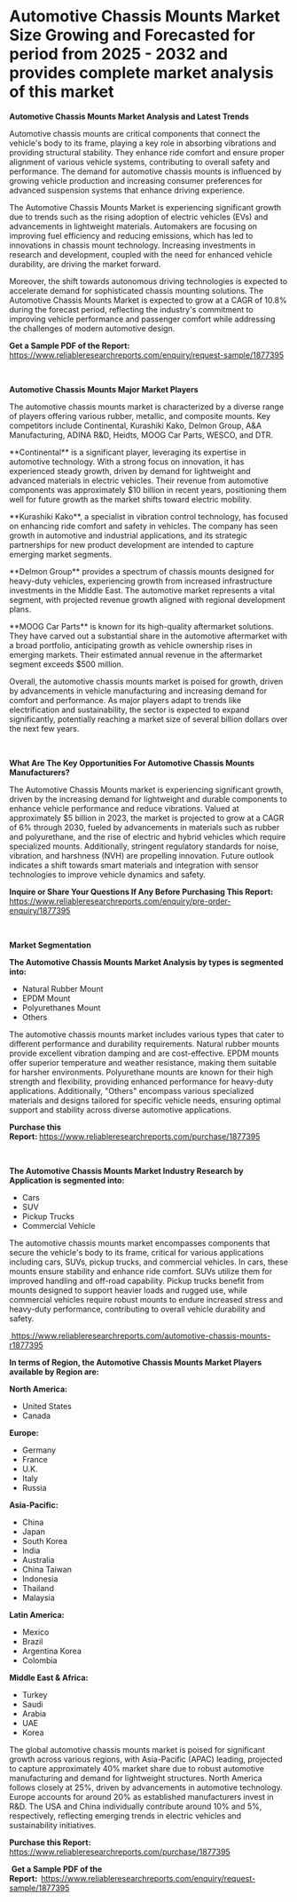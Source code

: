 <p><h1>Automotive Chassis Mounts Market Size Growing and Forecasted for period from 2025 - 2032 and provides complete market analysis of this market</h1></p><p><strong>Automotive Chassis Mounts Market Analysis and Latest Trends</strong></p>
<p><p>Automotive chassis mounts are critical components that connect the vehicle's body to its frame, playing a key role in absorbing vibrations and providing structural stability. They enhance ride comfort and ensure proper alignment of various vehicle systems, contributing to overall safety and performance. The demand for automotive chassis mounts is influenced by growing vehicle production and increasing consumer preferences for advanced suspension systems that enhance driving experience.</p><p>The Automotive Chassis Mounts Market is experiencing significant growth due to trends such as the rising adoption of electric vehicles (EVs) and advancements in lightweight materials. Automakers are focusing on improving fuel efficiency and reducing emissions, which has led to innovations in chassis mount technology. Increasing investments in research and development, coupled with the need for enhanced vehicle durability, are driving the market forward.</p><p>Moreover, the shift towards autonomous driving technologies is expected to accelerate demand for sophisticated chassis mounting solutions. The Automotive Chassis Mounts Market is expected to grow at a CAGR of 10.8% during the forecast period, reflecting the industry's commitment to improving vehicle performance and passenger comfort while addressing the challenges of modern automotive design.</p></p>
<p><strong>Get a Sample PDF of the Report:&nbsp;</strong> <a href="https://www.reliableresearchreports.com/enquiry/request-sample/1877395?utm_campaign=3276&utm_medium=2&utm_source=Github&utm_content=ia&utm_term=12042025&utm_id=automotive-chassis-mounts">https://www.reliableresearchreports.com/enquiry/request-sample/1877395</a></p>
<p>&nbsp;</p>
<p><strong>Automotive Chassis Mounts Major Market Players</strong></p>
<p><p>The automotive chassis mounts market is characterized by a diverse range of players offering various rubber, metallic, and composite mounts. Key competitors include Continental, Kurashiki Kako, Delmon Group, A&A Manufacturing, ADINA R&D, Heidts, MOOG Car Parts, WESCO, and DTR.</p><p>**Continental** is a significant player, leveraging its expertise in automotive technology. With a strong focus on innovation, it has experienced steady growth, driven by demand for lightweight and advanced materials in electric vehicles. Their revenue from automotive components was approximately $10 billion in recent years, positioning them well for future growth as the market shifts toward electric mobility.</p><p>**Kurashiki Kako**, a specialist in vibration control technology, has focused on enhancing ride comfort and safety in vehicles. The company has seen growth in automotive and industrial applications, and its strategic partnerships for new product development are intended to capture emerging market segments.</p><p>**Delmon Group** provides a spectrum of chassis mounts designed for heavy-duty vehicles, experiencing growth from increased infrastructure investments in the Middle East. The automotive market represents a vital segment, with projected revenue growth aligned with regional development plans.</p><p>**MOOG Car Parts** is known for its high-quality aftermarket solutions. They have carved out a substantial share in the automotive aftermarket with a broad portfolio, anticipating growth as vehicle ownership rises in emerging markets. Their estimated annual revenue in the aftermarket segment exceeds $500 million.</p><p>Overall, the automotive chassis mounts market is poised for growth, driven by advancements in vehicle manufacturing and increasing demand for comfort and performance. As major players adapt to trends like electrification and sustainability, the sector is expected to expand significantly, potentially reaching a market size of several billion dollars over the next few years.</p></p>
<p>&nbsp;</p>
<p><strong>What Are The Key Opportunities For Automotive Chassis Mounts Manufacturers?</strong></p>
<p><p>The Automotive Chassis Mounts market is experiencing significant growth, driven by the increasing demand for lightweight and durable components to enhance vehicle performance and reduce vibrations. Valued at approximately $5 billion in 2023, the market is projected to grow at a CAGR of 6% through 2030, fueled by advancements in materials such as rubber and polyurethane, and the rise of electric and hybrid vehicles which require specialized mounts. Additionally, stringent regulatory standards for noise, vibration, and harshness (NVH) are propelling innovation. Future outlook indicates a shift towards smart materials and integration with sensor technologies to improve vehicle dynamics and safety.</p></p>
<p><strong>Inquire or Share Your Questions If Any Before Purchasing This Report:</strong> <a href="https://www.reliableresearchreports.com/enquiry/pre-order-enquiry/1877395?utm_campaign=3276&utm_medium=2&utm_source=Github&utm_content=ia&utm_term=12042025&utm_id=automotive-chassis-mounts">https://www.reliableresearchreports.com/enquiry/pre-order-enquiry/1877395</a></p>
<p>&nbsp;</p>
<p><strong>Market Segmentation</strong></p>
<p><strong>The Automotive Chassis Mounts Market Analysis by types is segmented into:</strong></p>
<p><ul><li>Natural Rubber Mount</li><li>EPDM Mount</li><li>Polyurethanes Mount</li><li>Others</li></ul></p>
<p><p>The automotive chassis mounts market includes various types that cater to different performance and durability requirements. Natural rubber mounts provide excellent vibration damping and are cost-effective. EPDM mounts offer superior temperature and weather resistance, making them suitable for harsher environments. Polyurethane mounts are known for their high strength and flexibility, providing enhanced performance for heavy-duty applications. Additionally, "Others" encompass various specialized materials and designs tailored for specific vehicle needs, ensuring optimal support and stability across diverse automotive applications.</p></p>
<p><strong>Purchase this Report:&nbsp;</strong><a href="https://www.reliableresearchreports.com/purchase/1877395?utm_campaign=3276&utm_medium=2&utm_source=Github&utm_content=ia&utm_term=12042025&utm_id=automotive-chassis-mounts">https://www.reliableresearchreports.com/purchase/1877395</a></p>
<p>&nbsp;</p>
<p><strong>The Automotive Chassis Mounts Market Industry Research by Application is segmented into:</strong></p>
<p><ul><li>Cars</li><li>SUV</li><li>Pickup Trucks</li><li>Commercial Vehicle</li></ul></p>
<p><p>The automotive chassis mounts market encompasses components that secure the vehicle's body to its frame, critical for various applications including cars, SUVs, pickup trucks, and commercial vehicles. In cars, these mounts ensure stability and enhance ride comfort. SUVs utilize them for improved handling and off-road capability. Pickup trucks benefit from mounts designed to support heavier loads and rugged use, while commercial vehicles require robust mounts to endure increased stress and heavy-duty performance, contributing to overall vehicle durability and safety.</p></p>
<p><a href="https://www.reliableresearchreports.com/automotive-chassis-mounts-r1877395?utm_campaign=3276&utm_medium=2&utm_source=Github&utm_content=ia&utm_term=12042025&utm_id=automotive-chassis-mounts">&nbsp;https://www.reliableresearchreports.com/automotive-chassis-mounts-r1877395</a></p>
<p><strong>In terms of Region, the Automotive Chassis Mounts Market Players available by Region are:</strong></p>
<p>
    <p> <strong> North America: </strong>
        <ul>
            <li>United States</li>
            <li>Canada</li>
        </ul>
        </p> 
    <p> <strong> Europe: </strong>
        <ul>
            <li>Germany</li>
            <li>France</li>
            <li>U.K.</li>
            <li>Italy</li>
            <li>Russia</li>
        </ul>
        </p> 
    <p> <strong> Asia-Pacific: </strong>
        <ul>
            <li>China</li>
            <li>Japan</li>
            <li>South Korea</li>
            <li>India</li>
            <li>Australia</li>
            <li>China Taiwan</li>
            <li>Indonesia</li>
            <li>Thailand</li>
            <li>Malaysia</li>
        </ul>
        </p> 
    <p> <strong> Latin America: </strong>
        <ul>
            <li>Mexico</li>
            <li>Brazil</li>
            <li>Argentina Korea</li>
            <li>Colombia</li>
        </ul>
        </p> 
    <p> <strong> Middle East & Africa: </strong>
        <ul>
            <li>Turkey</li>
            <li>Saudi</li>
            <li>Arabia</li>
            <li>UAE</li>
            <li>Korea</li>
        </ul>
    </p>
    </p>
<p><p>The global automotive chassis mounts market is poised for significant growth across various regions, with Asia-Pacific (APAC) leading, projected to capture approximately 40% market share due to robust automotive manufacturing and demand for lightweight structures. North America follows closely at 25%, driven by advancements in automotive technology. Europe accounts for around 20% as established manufacturers invest in R&D. The USA and China individually contribute around 10% and 5%, respectively, reflecting emerging trends in electric vehicles and sustainability initiatives.</p></p>
<p><strong>Purchase this Report: </strong><a href="https://www.reliableresearchreports.com/purchase/1877395?utm_campaign=3276&utm_medium=2&utm_source=Github&utm_content=ia&utm_term=12042025&utm_id=automotive-chassis-mounts">https://www.reliableresearchreports.com/purchase/1877395</a></p>
<p>&nbsp;<strong>Get a Sample PDF of the Report:&nbsp;&nbsp;</strong><a href="https://www.reliableresearchreports.com/enquiry/request-sample/1877395?utm_campaign=3276&utm_medium=2&utm_source=Github&utm_content=ia&utm_term=12042025&utm_id=automotive-chassis-mounts">https://www.reliableresearchreports.com/enquiry/request-sample/1877395</a></p>
<p><strong></strong></p>
<p><p></p><p></p><p></p></p>